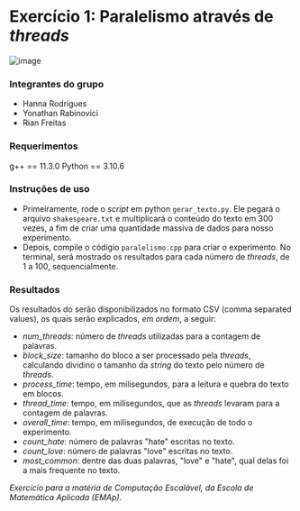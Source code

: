 # Exercício 1: Paralelismo através de _threads_
![image](https://github.com/HannaRF/Scalable-Computing/assets/85463854/ebb315de-4723-43fd-9d46-af47f9b6d331)

### Integrantes do grupo

- Hanna Rodrigues
- Yonathan Rabinovici
- Rian Freitas

### Requerimentos
g++ == 11.3.0
Python == 3.10.6

### Instruções de uso
- Primeiramente, rode o _script_ em python `gerar_texto.py`. Ele pegará o arquivo `shakespeare.txt` e multiplicará o conteúdo do texto em 300 vezes, a fim de criar uma quantidade massiva de dados para nosso experimento.
- Depois, compile o códigio `paralelismo.cpp` para criar o experimento. No terminal, será mostrado os resultados para cada número de _threads_, de 1 a 100, sequencialmente.

### Resultados
Os resultados do serão disponibilizados no formato CSV (comma separated values), os quais serão explicados, *em ordem*, a seguir:
- *num_threads*: número de _threads_ utilizadas para a contagem de palavras.
- *block_size*: tamanho do bloco a ser processado pela _threads_, calculando dividino o tamanho da _string_ do texto pelo número de _threads_.
- *process_time*: tempo, em milisegundos, para a leitura e quebra do texto em blocos.
- *thread_time*: tempo, em milisegundos, que as _threads_ levaram para a contagem de palavras.
- *overall_time*: tempo, em milisegundos, de execução de todo o experimento.
- *count_hate*: número de palavras "hate" escritas no texto.
- *count_love*: número de palavras "love" escritas no texto.
- *most_common*: dentre das duas palavras, "love" e "hate", qual delas foi a mais frequente no texto.

*Exercício para a matéria de Computação Escalável, da Escola de Matemática Aplicada (EMAp).*
